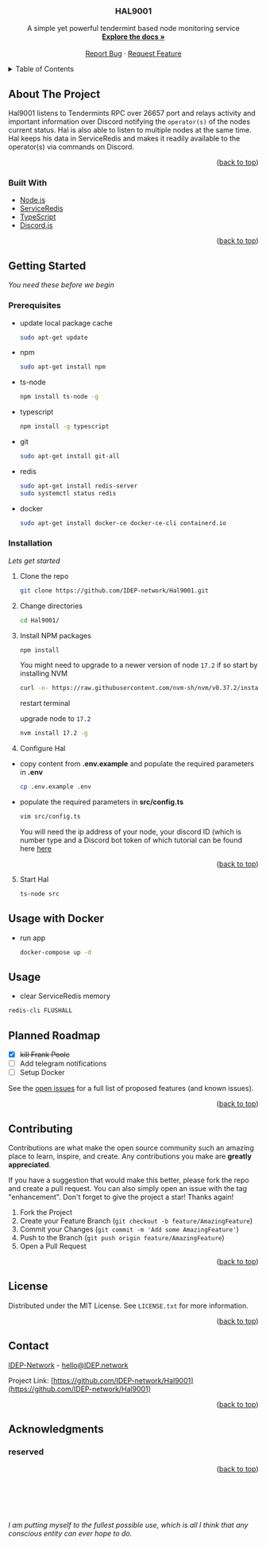 <div id="top"></div>
<!-- PROJECT SHIELDS -->


<!-- PROJECT LOGO -->
<h3 align="center">HAL9001</h3>

  <p align="center">
    A simple yet powerful tendermint based node monitoring service
    <br />
    <a href="https://github.com/IDEP-network/Hal9001"><strong>Explore the docs »</strong></a>
    <br />
    <br />
    <a href="https://github.com/IDEP-network/Hal9001/issues">Report Bug</a>
    ·
    <a href="https://github.com/IDEP-network/Hal9001/issues">Request Feature</a>
  </p>



<!-- TABLE OF CONTENTS -->
<details>
  <summary>Table of Contents</summary>
  <ol>
    <li>
      <a href="#about-the-project">About The Project</a>
      <ul>
        <li><a href="#built-with">Built With</a></li>
      </ul>
    </li>
    <li>
      <a href="#getting-started">Getting Started</a>
      <ul>
        <li><a href="#prerequisites">Prerequisites</a></li>
        <li><a href="#installation">Installation</a></li>
      </ul>
    </li>
    <li><a href="#usage">Usage</a></li>
    <li><a href="#roadmap">Roadmap</a></li>
    <li><a href="#contributing">Contributing</a></li>
    <li><a href="#license">License</a></li>
    <li><a href="#contact">Contact</a></li>
    <li><a href="#acknowledgments">Acknowledgments</a></li>
  </ol>
</details>



<!-- ABOUT THE PROJECT -->

## About The Project

Hal9001 listens to Tendermints RPC over 26657 port and relays activity and important information over Discord notifying
the `operator(s)` of the nodes current status. Hal is also able to listen to multiple nodes at the same time. Hal keeps
his data in ServiceRedis and makes it readily available to the operator(s) via commands on Discord.


<p align="right">(<a href="#top">back to top</a>)</p>


<!-- BUILT WITH -->

### Built With

* [Node.js](https://nodejs.org/en/)
* [ServiceRedis](https://redis.io/)
* [TypeScript](https://www.typescriptlang.org/)
* [Discord.js](https://discord.js.org/#/)

<p align="right">(<a href="#top">back to top</a>)</p>



<!-- GETTING STARTED -->

## Getting Started

_You need these before we begin_

### Prerequisites

* update local package cache
  ```sh
  sudo apt-get update 
  ```
* npm
  ```sh
  sudo apt-get install npm
  ```
* ts-node
  ```sh
  npm install ts-node -g
  ```
* typescript
  ```sh
  npm install -g typescript
  ```
* git
  ```sh
  sudo apt-get install git-all
  ```
* redis
  ```sh
  sudo apt-get install redis-server
  sudo systemctl status redis
  ```
* docker
  ```sh
  sudo apt-get install docker-ce docker-ce-cli containerd.io
  ```

### Installation

_Lets get started_

1. Clone the repo
   ```sh
   git clone https://github.com/IDEP-network/Hal9001.git
   ```
2. Change directories
   ```sh
   cd Hal9001/
   ```
3. Install NPM packages
   ```sh
   npm install
   ```
   You might need to upgrade to a newer version of node `17.2` if so start by installing NVM
   ```sh
   curl -o- https://raw.githubusercontent.com/nvm-sh/nvm/v0.37.2/install.sh | bash
   ```
   restart terminal

   upgrade node to `17.2`
   ```sh
   nvm install 17.2 -g
   ```

4. Configure Hal

* copy content from **.env.example** and populate the required parameters in **.env**
    ```sh
    cp .env.example .env
    ```

* populate the required parameters in **src/config.ts**
   ```sh
   vim src/config.ts
   ```

  You will need the ip address of your node, your discord ID (which is number type and a Discord bot token of which
  tutorial can be found
  here [here](https://github.com/reactiflux/discord-irc/wiki/Creating-a-discord-bot-&-getting-a-token)

<p align="right">(<a href="#top">back to top</a>)</p>

5. Start Hal
   ```sh
   ts-node src
   ```

<!-- USAGE EXAMPLES -->

## Usage with Docker

* run app

   ```sh
   docker-compose up -d
   ```

## Usage

* clear ServiceRedis memory

```sh
redis-cli FLUSHALL
```

<!-- ROADMAP -->

## Planned Roadmap

- [x] ~~kill Frank Poole~~
- [ ] Add telegram notifications
- [ ] Setup Docker

See the [open issues](https://github.com/IDEP-network/Hal9001/issues) for a full list of proposed features (and known
issues).

<p align="right">(<a href="#top">back to top</a>)</p>



<!-- CONTRIBUTING -->

## Contributing

Contributions are what make the open source community such an amazing place to learn, inspire, and create. Any
contributions you make are **greatly appreciated**.

If you have a suggestion that would make this better, please fork the repo and create a pull request. You can also
simply open an issue with the tag "enhancement". Don't forget to give the project a star! Thanks again!

1. Fork the Project
2. Create your Feature Branch (`git checkout -b feature/AmazingFeature`)
3. Commit your Changes (`git commit -m 'Add some AmazingFeature'`)
4. Push to the Branch (`git push origin feature/AmazingFeature`)
5. Open a Pull Request

<p align="right">(<a href="#top">back to top</a>)</p>



<!-- LICENSE -->

## License

Distributed under the MIT License. See `LICENSE.txt` for more information.

<p align="right">(<a href="#top">back to top</a>)</p>



<!-- CONTACT -->

## Contact

[IDEP-Network](https://twitter.com/idep-network) - hello@IDEP.network

Project Link: [https://github.com/IDEP-network/Hal9001](https://github.com/IDEP-network/Hal9001)

<p align="right">(<a href="#top">back to top</a>)</p>



<!-- ACKNOWLEDGMENTS -->

## Acknowledgments

### reserved

<p align="right">(<a href="#top">back to top</a>)</p>
<br />
<br />
<br />
<br />

_I am putting myself to the fullest possible use, which is all I think that any conscious entity can ever hope to do._
